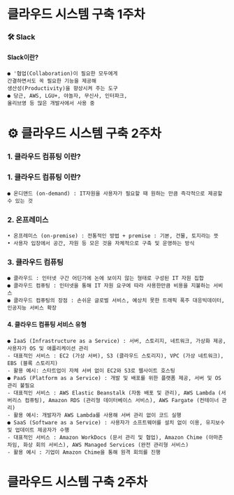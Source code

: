 # 클라우드 시스템 구축 1주차
### 🛠️ Slack
#### Slack이란?
    ● '협업(Collaboration)이 필요한 모두에게
    간결하면서도 꼭 필요한 기능을 제공해
    생산성(Productivity)을 향상시켜 주는 도구
    ● 당근, AWS, LGU+, 야놀자, 무신사, 인터파크,
    올리브영 등 많은 개발사에서 사용 중

# ⚙ 클라우드 시스템 구축 2주차
###  1. 클라우드 컴퓨팅 이란?
### 1. 클라우드 컴퓨팅 이란?
    ● 온디맨드 (on-demand) : IT자원을 사용자가 필요할 때 원하는 만큼 즉각적으로 제공할 수 있는 것
### 2. 온프레미스
    • 온프레미스 (on-premise) : 전통적인 방법 + premise : 기본, 건물, 토지라는 뜻
    • 사용자 입장에서 공간, 자원 등 모은 것을 자체적으로 구축 및 운영하는 방식
### 3. 클라우드 컴퓨팅
    ● 클라우드 : 인터넷 구간 어딘가에 논에 보이지 않는 형태로 구성된 IT 자원 집합
    ● 클라우드 컴퓨팅 : 인터넷을 통해 IT 자원 요구에 따라 사용한만큼 비용을 지불하는 서비스
    ● 클라우드 컴퓨팅의 장점 : 손쉬운 글로벌 서비스, 예상치 못한 트래픽 폭주 대응빅데이터, 인공지능 서비스 확장
#### 4. 클라우드 컴퓨팅 서비스 유형
    ● IaaS (Infrastructure as a Service) : 서버, 스토리지, 네트워크, 가상화 제공, 사용자가 OS 및 애플리케이션 관리
    - 대표적인 서비스 : EC2 (가상 서버), S3 (클라우드 스토리지), VPC (가상 네트워크), EBS (블록 스토리지)
    - 활용 예시: 스타트업이 자체 서버 없이 EC2와 S3로 웹사이트 호스팅
    ● PaaS (Platform as a Service) : 개발 및 배포를 위한 플랫폼 제공, 서버 및 OS 관리 불필요
    - 대표적인 서비스 : AWS Elastic Beanstalk (자동 배포 및 관리), AWS Lambda (서버리스 컴퓨팅), Amazon RDS (관리형 데이터베이스 서비스), AWS Fargate (컨테이너 관리)
    - 활용 예시: 개발자가 AWS Lambda를 사용해 서버 관리 없이 코드 실행
    ● SaaS (Software as a Service) : 사용자가 소프트웨어를 설치 없이 이용, 유지보수 및 업데이트 제공자가 수행
    - 대표적인 서비스 : Amazon WorkDocs (문서 관리 및 협업), Amazon Chime (아마존 차임, 화상 회의 서비스), AWS Managed Services (완전 관리형 서비스)
    - 활용 예시 : 기업이 Amazon Chime을 통해 원격 회의를 진행

# 클라우드 시스템 구축 2주차
